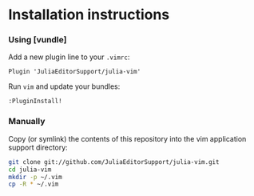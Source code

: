 # Installation instructions

### Using [vundle]

Add a new plugin line to your `.vimrc`:

``` vim
Plugin 'JuliaEditorSupport/julia-vim'
```

Run `vim` and update your bundles:

``` vim
:PluginInstall!
```

### Manually

Copy (or symlink) the contents of this repository into the vim application support directory:

``` bash
git clone git://github.com/JuliaEditorSupport/julia-vim.git
cd julia-vim
mkdir -p ~/.vim
cp -R * ~/.vim
```
